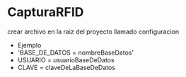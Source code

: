 # CapturaRFID
crear archivo en la raiz del proyecto llamado configuracion  

* Ejemplo
* 'BASE_DE_DATOS = nombreBaseDatos'
* USUARIO =  usuarioBaseDeDatos
* CLAVE = claveDeLaBaseDeDatos
